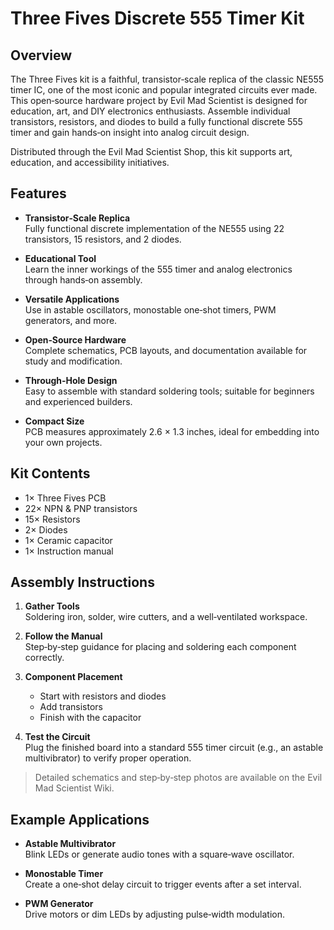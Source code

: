 # Three Fives Discrete 555 Timer Kit

## Overview

The Three Fives kit is a faithful, transistor‑scale replica of the classic NE555 timer IC, one of the most iconic and popular integrated circuits ever made. This open‑source hardware project by Evil Mad Scientist is designed for education, art, and DIY electronics enthusiasts. Assemble individual transistors, resistors, and diodes to build a fully functional discrete 555 timer and gain hands‑on insight into analog circuit design.

Distributed through the Evil Mad Scientist Shop, this kit supports art, education, and accessibility initiatives.

## Features

- **Transistor‑Scale Replica**  
  Fully functional discrete implementation of the NE555 using 22 transistors, 15 resistors, and 2 diodes.

- **Educational Tool**  
  Learn the inner workings of the 555 timer and analog electronics through hands‑on assembly.

- **Versatile Applications**  
  Use in astable oscillators, monostable one‑shot timers, PWM generators, and more.

- **Open‑Source Hardware**  
  Complete schematics, PCB layouts, and documentation available for study and modification.

- **Through‑Hole Design**  
  Easy to assemble with standard soldering tools; suitable for beginners and experienced builders.

- **Compact Size**  
  PCB measures approximately 2.6 × 1.3 inches, ideal for embedding into your own projects.

## Kit Contents

- 1× Three Fives PCB  
- 22× NPN & PNP transistors  
- 15× Resistors  
- 2× Diodes  
- 1× Ceramic capacitor  
- 1× Instruction manual  

## Assembly Instructions

1. **Gather Tools**  
   Soldering iron, solder, wire cutters, and a well‑ventilated workspace.

2. **Follow the Manual**  
   Step‑by‑step guidance for placing and soldering each component correctly.

3. **Component Placement**  
   - Start with resistors and diodes  
   - Add transistors  
   - Finish with the capacitor

4. **Test the Circuit**  
   Plug the finished board into a standard 555 timer circuit (e.g., an astable multivibrator) to verify proper operation.

> Detailed schematics and step‑by‑step photos are available on the Evil Mad Scientist Wiki.

## Example Applications

- **Astable Multivibrator**  
  Blink LEDs or generate audio tones with a square‑wave oscillator.

- **Monostable Timer**  
  Create a one‑shot delay circuit to trigger events after a set interval.

- **PWM Generator**  
  Drive motors or dim LEDs by adjusting pulse‑width modulation.
